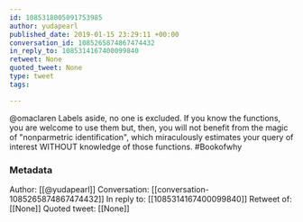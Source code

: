 ```yaml
---
id: 1085318005091753985
author: yudapearl
published_date: 2019-01-15 23:29:11 +00:00
conversation_id: 1085265874867474432
in_reply_to: 1085314167400099840
retweet: None
quoted_tweet: None
type: tweet
tags:

---
```


@omaclaren Labels aside, no one is excluded. If you know the functions, you are welcome to use them but, then, you will not benefit from the magic of "nonparmetric identification", which miraculously estimates your query of interest WITHOUT knowledge of those functions. #Bookofwhy

### Metadata

Author: [[@yudapearl]]
Conversation: [[conversation-1085265874867474432]]
In reply to: [[1085314167400099840]]
Retweet of: [[None]]
Quoted tweet: [[None]]
